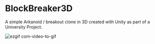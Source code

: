 # BlockBreaker3D
 A simple Arkanoid / breakout clone in 3D created with Unity as part of a University Project.

![ezgif com-video-to-gif](https://user-images.githubusercontent.com/26629624/77254707-1bab6180-6c63-11ea-9cae-4d1422396a12.gif)
